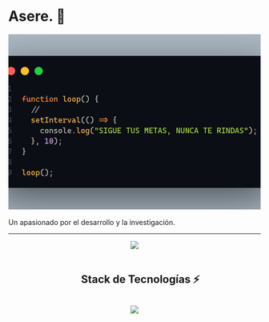 <h1>Asere. 👋</h1>
<p align="center">
  <img src="https://raw.githubusercontent.com/D-ROdev/D-ROdev/main/assets/fondoX.png" 
       alt="Mi Banner" 
       style="width:100%; height:350px; object-fit:cover;" />
</p>


<p>Un apasionado por el desarrollo y la investigación.</p>
<hr/>

<p align="center">
  <a href="https://github.com/DenverCoder1/readme-typing-svg">
    <img src="https://readme-typing-svg.herokuapp.com?font=Time+New+Roman&color=cyan&size=25&center=true&vCenter=true&width=600&height=100&lines=Desarrollador+Full+Stack,;Desarrollo+en+el+stack+MERN,;Estudiante+Autodidacta">
  </a>
</p>

<div id="user-content-toc">
  <ul align="center">
    <summary><h2 style="display: inline-block">Stack de Tecnologías ⚡</h2></summary>
  </ul>
</div>

<!-- tech stack icons -->
<p align="center">
  <a href="https://skillicons.dev">
    <img src="https://skillicons.dev/icons?i=react,tailwind,ts,java,cpp,linux,docker,nginx,nodejs,postgres,prisma,mysql,aws,redis,github,git,express,redux,figma,materialui,html,css,js,py,mongodb,nextjs,firebase,postman,kubernetes,discord,dynamodb,pug,vscode,md&perline=14" />
  </a>
</p>
